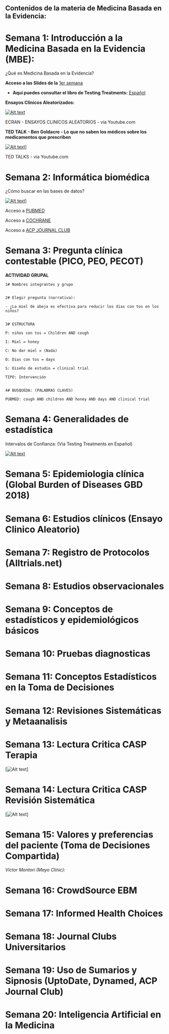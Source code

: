 ## Contenidos de la materia de Medicina Basada en la Evidencia:

# Semana 1: Introducción a la Medicina Basada en la Evidencia (MBE):

¿Qué es Medicina Basada en la Evidencia?


**Acceso a las Slides de la** [1er semana](https://ebdm.github.io/Sesion1_MBE.pdf)

 + **Aquí puedes consultar el libro de Testing Treatments:** [Español](https://es.testingtreatments.org)

**Ensayos Clinicos Aleatorizados:**

[![Alt text](https://img.youtube.com/vi/PrQDYNk4CU0/0.jpg)](https://www.youtube.com/watch?v=PrQDYNk4CU0)

ECRAN - ENSAYOS CLINICOS ALEATORIOS - via Youtube.com

**TED TALK - Ben Goldacre - Lo que no saben los médicos sobre los medicamentos que prescriben**

[![Alt text](https://img.youtube.com/vi/RKmxL8VYy0M/0.jpg)](https://www.youtube.com/watch?v=RKmxL8VYy0M)]

TED TALKS - via Youtube.com

# Semana 2: Informática biomédica

¿Cómo buscar en las bases de datos?

[![Alt text](https://img.youtube.com/vi/dncRQ1cobdc/0.jpg)](https://www.youtube.com/watch?v=dncRQ1cobdc)]

Acceso a [PUBMED](https://www.ncbi.nlm.nih.gov/pubmed)

Acceso a [COCHRANE](https://www.cochranelibrary.com/)

Acceso a [ACP JOURNAL CLUB](http://www.acpjc.org/)

# Semana 3: Pregunta clínica contestable (PICO, PEO, PECOT)

**ACTIVIDAD GRUPAL**

```
1# Nombres integrantes y grupo


2# Elegir pregunta (narrativa):

- ¿La miel de abeja es efectiva para reducir los dias con tos en los niños?


3# ESTRUCTURA

P: niños con tos = Children AND cough

I: Miel = honey

C: No dar miel = (Nada)

O: Dias con tos = days

S: Diseño de estudio = clinical trial

TIPO: Intervención


4# BUSQUEDA: (PALABRAS CLAVES)

PUBMED: cough AND children AND honey AND days AND clinical trial

```



# Semana 4: Generalidades de estadística

Intervalos de Confianza: (Via Testing Treatments en Español)

[![Alt text](http://es.testingtreatments.org/wp-content/uploads/2013/06/Screen-Shot-2013-06-05-at-8.14.51-AM-150x150.png)](https://vimeo.com/67625252)





# Semana 5: Epidemiologia clínica (Global Burden of Diseases GBD 2018)

# Semana 6: Estudios clínicos (Ensayo Clinico Aleatorio)

# Semana 7: Registro de Protocolos (Alltrials.net)

# Semana 8: Estudios observacionales

# Semana 9: Conceptos de estadísticos y epidemiológicos básicos

# Semana 10: Pruebas diagnosticas

# Semana 11: Conceptos Estadísticos en la Toma de Decisiones

# Semana 12: Revisiones Sistemáticas y Metaanalisis

# Semana 13: Lectura Critica CASP Terapia

[![Alt text](http://aulavirtual.redcaspe.org/moodle/pluginfile.php/1/theme_academi/logo/1513332263/logo%20caspe.png)]


# Semana 14: Lectura Critica CASP Revisión Sistemática

[![Alt text](http://aulavirtual.redcaspe.org/moodle/pluginfile.php/1/theme_academi/logo/1513332263/logo%20caspe.png)]



# Semana 15: Valores y preferencias del paciente (Toma de Decisiones Compartida)

*Victor Montori (Mayo Clinic):*



# Semana 16: CrowdSource EBM


# Semana 17: Informed Health Choices


# Semana 18: Journal Clubs Universitarios


# Semana 19: Uso de Sumarios y Sipnosis (UptoDate, Dynamed, ACP Journal Club)


# Semana 20: Inteligencia Artificial en la Medicina




